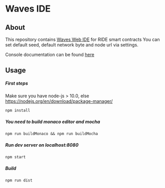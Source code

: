 # Waves IDE
## About
This repository contains [Waves Web IDE](https://ide.wavesplatform.com) for RIDE smart contracts
You can set default seed, default network byte and node url via settings.

Console documentation can be found [here](https://github.com/wavesplatform/waves-repl) 
## Usage
##### First steps

Make sure you have node-js > 10.0, else https://nodejs.org/en/download/package-manager/

```npm
npm install
```

##### You need to build monaco editor and mocha
```npm
npm run buildMonaco && npm run buildMocha
```
##### Run dev server on localhost:8080
```npm
npm start
```
##### Build 
```npm
npm run dist
```
